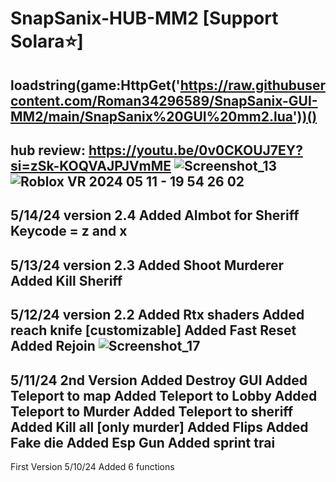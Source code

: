 # SnapSanix-HUB-MM2 [Support Solara⭐]
loadstring(game:HttpGet('https://raw.githubusercontent.com/Roman34296589/SnapSanix-GUI-MM2/main/SnapSanix%20GUI%20mm2.lua'))()
------------------------------------------------------------------------------------------------------------------
hub review: https://youtu.be/0v0CKOUJ7EY?si=zSk-KOQVAJPJVmME
![Screenshot_13](https://github.com/Roman34296589/SnapSanix-GUI-MM2/assets/63724487/436b43ab-8f22-4e01-9abc-1bdbdb3c97b4)
![Roblox VR 2024 05 11 - 19 54 26 02](https://github.com/Roman34296589/SnapSanix-GUI-MM2/assets/63724487/da45244f-8d91-4086-878c-42bdd39d0e40)
---------------------------------------------------------------------------------------------------
5/14/24 version 2.4
Added AImbot for Sheriff Keycode = z and x
--------------------------------------------------------------------------------------------------------------------------------------------------
5/13/24 version 2.3
Added Shoot Murderer
Added Kill Sheriff
------------------------------------------------------------------------------------------------------------------------------------------------------
5/12/24 version 2.2
Added Rtx shaders
Added reach knife [customizable]
Added Fast Reset
Added Rejoin
![Screenshot_17](https://github.com/Roman34296589/SnapSanix-GUI-MM2/assets/63724487/ddc75964-c794-478d-8fb3-ac13a72093d1)
------------------------------
5/11/24 2nd Version 
Added Destroy GUI
Added Teleport to map
Added Teleport to Lobby
Added Teleport to Murder
Added Teleport to sheriff
Added Kill all [only murder]
Added Flips
Added Fake die
Added Esp Gun
Added sprint trai
-----------------------------
First Version 5/10/24
Added 6 functions
